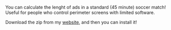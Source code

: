 You can calculate the lenght of ads in a standard (45 minute) soccer match! Useful for people who control perimeter screens with limited software.

Download the zip from my [website](https://rongyosgarda.com/downloads.html), and then you can install it!
